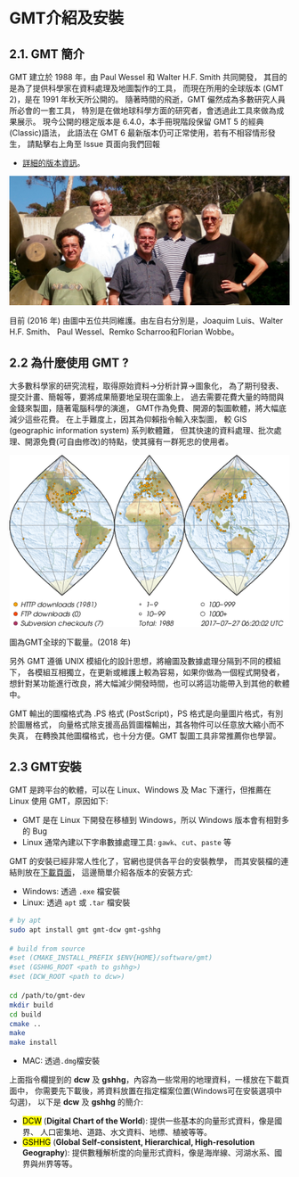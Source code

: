 
# GMT介紹及安裝

## 2.1. GMT 簡介

GMT 建立於 1988 年，由 Paul Wessel 和 Walter H.F. Smith 共同開發，
其目的是為了提供科學家在資料處理及地圖製作的工具，
而現在所用的全球版本 (GMT 2)，是在 1991 年秋天所公開的。
隨著時間的飛逝，GMT 儼然成為多數研究人員所必會的一套工具，
特別是在做地球科學方面的研究者，會透過此工具來做為成果展示。
現今公開的穩定版本是 6.4.0，本手冊現階段保留 GMT 5 的經典(Classic)語法，
此語法在 GMT 6 最新版本仍可正常使用，若有不相容情形發生，
請點擊右上角至 Issue 頁面向我們回報

- [詳細的版本資訊](https://docs.generic-mapping-tools.org/latest/changes.html)。

<p align="center">
  <img src="/fig/2_GMT5_Summit_2016.jpg"/>
</p>

目前 (2016 年) 由圖中五位共同維護。由左自右分別是，Joaquim Luis、Walter H.F. Smith、
Paul Wessel、Remko Scharroo和Florian Wobbe。

## 2.2 為什麼使用 GMT ?
大多數科學家的研究流程，取得原始資料->分析計算->圖象化，
為了期刊發表、提交計畫、簡報等，要將成果簡要地呈現在圖象上，
過去需要花費大量的時間與金錢來製圖，隨著電腦科學的演進，
GMT作為免費、開源的製圖軟體，將大幅底減少這些花費。
在上手難度上，因其為仰賴指令輸入來製圖，
較 GIS (geographic information system) 系列軟體難，
但其快速的資料處理、批次處理、開源免費(可自由修改)的特點，使其擁有一群死忠的使用者。

<p align="center">
  <img src="/fig/2_map_geoip_all.png"/>
</p>

圖為GMT全球的下載量。(2018 年)

另外 GMT 遵循 UNIX 模組化的設計思想，將繪圖及數據處理分隔到不同的模組下，
各模組互相獨立，在更新或維護上較為容易，如果你做為一個程式開發者，
想針對某功能進行改良，將大幅減少開發時間，也可以將這功能帶入到其他的軟體中。

GMT 輸出的圖檔格式為 .PS 格式 (PostScript)，PS 格式是向量圖片格式，有別於圖層格式，
向量格式除支援高品質圖檔輸出，其各物件可以任意放大縮小而不失真，
在轉換其他圖檔格式，也十分方便。GMT 製圖工具非常推薦你也學習。

## 2.3 GMT安裝
GMT 是跨平台的軟體，可以在 Linux、Windows 及 Mac 下運行，但推薦在 Linux 使用 GMT，原因如下:

* GMT 是在 Linux 下開發在移植到 Windows，所以 Windows 版本會有相對多的 Bug
* Linux 通常內建以下字串數據處理工具: `gawk`、`cut`、`paste` 等

GMT 的安裝已經非常人性化了，官網也提供各平台的安裝教學，
而其安裝檔的連結則放在[下載頁面](https://www.generic-mapping-tools.org/download/)，
這邊簡單介紹各版本的安裝方式:

* Windows: 透過 `.exe` 檔安裝
* Linux: 透過 `apt` 或 `.tar` 檔安裝

```bash
# by apt
sudo apt install gmt gmt-dcw gmt-gshhg

# build from source
#set (CMAKE_INSTALL_PREFIX $ENV{HOME}/software/gmt)
#set (GSHHG_ROOT <path to gshhg>)
#set (DCW_ROOT <path to dcw>)

cd /path/to/gmt-dev
mkdir build
cd build
cmake ..
make
make install
```

* MAC: 透過`.dmg`檔安裝

上面指令欄提到的 **dcw** 及 **gshhg**，內容為一些常用的地理資料，一樣放在下載頁面中，
你需要先下載後，將資料放置在指定檔案位置(Windows可在安裝選項中勾選)，
以下是 **dcw** 及 **gshhg** 的簡介:

* <mark>DCW</mark> (**Digital Chart of the World**): 提供一些基本的向量形式資料，像是國界、
人口密集地、道路、水文資料、地標、植被等等。
* <mark>GSHHG</mark> (**Global Self-consistent, Hierarchical, High-resolution Geography**):
提供數種解析度的向量形式資料，像是海岸線、河湖水系、國界與州界等等。


